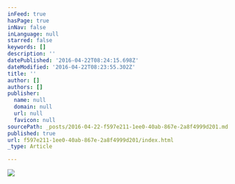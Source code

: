 ```yaml
---
inFeed: true
hasPage: true
inNav: false
inLanguage: null
starred: false
keywords: []
description: ''
datePublished: '2016-04-22T08:24:15.698Z'
dateModified: '2016-04-22T08:23:55.302Z'
title: ''
author: []
authors: []
publisher:
  name: null
  domain: null
  url: null
  favicon: null
sourcePath: _posts/2016-04-22-f597e211-1ee0-40ab-867e-2a8f4999d201.md
published: true
url: f597e211-1ee0-40ab-867e-2a8f4999d201/index.html
_type: Article

---
```

![](https://the-grid-user-content.s3-us-west-2.amazonaws.com/81762e0e-23a9-485a-8f6b-4bdffde5115b.jpg)